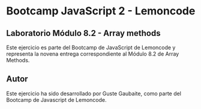 # Bootcamp JavaScript 2 - Lemoncode

## Laboratorio Módulo 8.2 - Array methods

Este ejercicio es parte del Bootcamp de JavaScript de Lemoncode y representa la novena entrega correspondiente al Módulo 8.2 de Array Methods.

## Autor

Este ejercicio ha sido desarrollado por Guste Gaubaite, como parte del Bootcamp de Javascript de Lemoncode.
